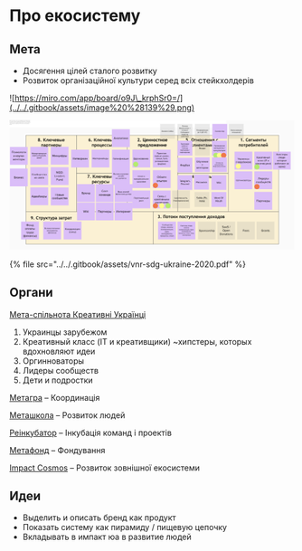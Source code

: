 # Про екосистему

## Мета

* Досягення цілей сталого розвитку
* Розвиток організаційної культури серед всіх стейкхолдерів

![https://miro.com/app/board/o9J\_krphSr0=/](../../.gitbook/assets/image%20%28139%29.png)

![](../../.gitbook/assets/image%20%28143%29.png)

{% file src="../../.gitbook/assets/vnr-sdg-ukraine-2020.pdf" %}

## Органи

[Мета-спільнота Креативні Українці](../analitika-mepping-dannykh/)

1. Украинцы зарубежом
2. Креативный класс \(IT и креативщики\) ~хипстеры, которых вдохновляют идеи
3. Оргинноваторы
4. Лидеры сообществ
5. Дети и подростки

[Метагра](../informacionnaya-kampaniya/) – Координація

[Меташкола](../shkola/) – Розвиток людей

[Реінкубатор](../evolyuciya-organizacii/) – Інкубація команд і проектів

[Метафонд](../metafond.md) – Фондування

[Impact Cosmos](../impact-cosmos.md) – Розвиток зовнішної екосистеми

## Идеи

* Выделить и описать бренд как продукт
* Показать систему как пирамиду / пищевую цепочку
* Вкладывать в импакт юа в развитие людей

